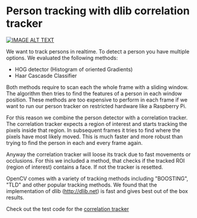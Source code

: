 # Person tracking with dlib correlation tracker

[![IMAGE ALT TEXT](http://img.youtube.com/vi/sUv0HjpVgd8/0.jpg)](http://www.youtube.com/watch?v=sUv0HjpVgd8 "Video Title")

We want to track persons in realtime. To detect a person you have multiple options. 
We evaluated the following methods:

* HOG detector (Histogram of oriented Gradients)
* Haar Cascasde Classifier

Both methods require to scan each the whole frame with a sliding window. The algorithm
then tries to find the features of a person in each window position. These methods 
are too expensive to perform in each frame if we want to run our person tracker on 
restricted hardware like a Raspberry Pi.

For this reason we combine the person detector with a correlation tracker. The correlation 
tracker expects a region of interest and starts tracking the pixels inside that region. 
In subsequent frames it tries to find where the pixels have most likely moved. This is 
much faster and more robust than trying to find the person in each and every frame again.

Anyway the correlation tracker will loose its track due to fast movements or occlusions. For this 
we included a method, that checks if the tracked ROI (region of interest) contains a face. If not 
the tracker is resetted.

OpenCV comes with a variety of tracking methods including "BOOSTING", "TLD" and other 
popular tracking methods. We found that the implementation of dlib (http://dlib.net) is 
fast and gives best out of the box results.

Check out the test code for the [correlation tracker](../src/python/correlation-tracker.py)


